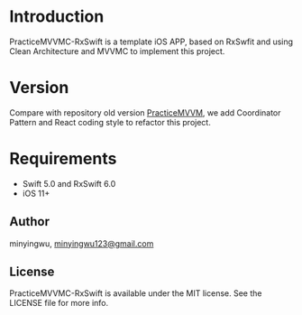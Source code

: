 # Introduction
PracticeMVVMC-RxSwift is a template iOS APP, based on RxSwfit and using Clean Architecture and MVVMC to implement this project.


# Version
Compare with repository old version [PracticeMVVM](https://github.com/minyingwu/PracticeMVVM), we add Coordinator Pattern and React coding style to refactor this project.

# Requirements
* Swift 5.0 and RxSwift 6.0
* iOS 11+

## Author

minyingwu, minyingwu123@gmail.com


## License

PracticeMVVMC-RxSwift is available under the MIT license. See the LICENSE file for more info.
